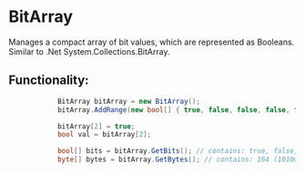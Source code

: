 # BitArray
Manages a compact array of bit values, which are represented as Booleans. Similar to .Net System.Collections.BitArray.
## Functionality:
```c#
            BitArray bitArray = new BitArray();
            bitArray.AddRange(new bool[] { true, false, false, false, false, true});

            bitArray[2] = true;
            bool val = bitArray[2];

            bool[] bits = bitArray.GetBits(); // contains: true, false, true, false, false, true
            byte[] bytes = bitArray.GetBytes(); // contains: 164 (10100100)
            
``` 
